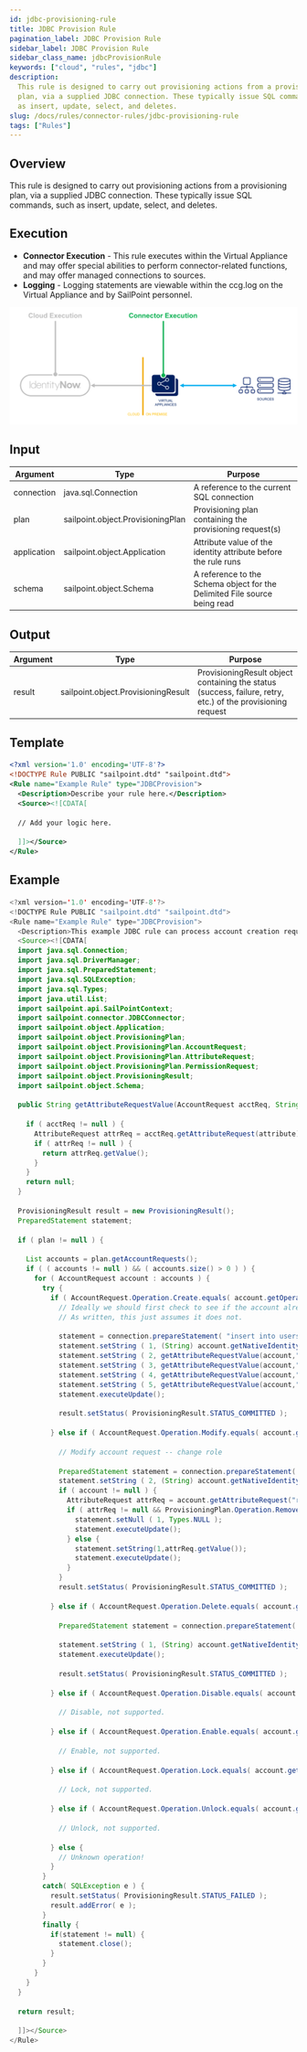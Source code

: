 ```yaml
---
id: jdbc-provisioning-rule
title: JDBC Provision Rule
pagination_label: JDBC Provision Rule
sidebar_label: JDBC Provision Rule
sidebar_class_name: jdbcProvisionRule
keywords: ["cloud", "rules", "jdbc"]
description:
  This rule is designed to carry out provisioning actions from a provisioning
  plan, via a supplied JDBC connection. These typically issue SQL commands, such
  as insert, update, select, and deletes.
slug: /docs/rules/connector-rules/jdbc-provisioning-rule
tags: ["Rules"]
---
```


## Overview

This rule is designed to carry out provisioning actions from a provisioning
plan, via a supplied JDBC connection. These typically issue SQL commands, such
as insert, update, select, and deletes.

## Execution

- **Connector Execution** - This rule executes within the Virtual Appliance and
  may offer special abilities to perform connector-related functions, and may
  offer managed connections to sources.
- **Logging** - Logging statements are viewable within the ccg.log on the
  Virtual Appliance and by SailPoint personnel.

![Rule Execution](../img/connector_execution.png)

## Input

| Argument    | Type                              | Purpose                                                                   |
| ----------- | --------------------------------- | ------------------------------------------------------------------------- |
| connection  | java.sql.Connection               | A reference to the current SQL connection                                 |
| plan        | sailpoint.object.ProvisioningPlan | Provisioning plan containing the provisioning request(s)                  |
| application | sailpoint.object.Application      | Attribute value of the identity attribute before the rule runs            |
| schema      | sailpoint.object.Schema           | A reference to the Schema object for the Delimited File source being read |

## Output

| Argument | Type                                | Purpose                                                                                                     |
| -------- | ----------------------------------- | ----------------------------------------------------------------------------------------------------------- |
| result   | sailpoint.object.ProvisioningResult | ProvisioningResult object containing the status (success, failure, retry, etc.) of the provisioning request |

## Template

```xml
<?xml version='1.0' encoding='UTF-8'?>
<!DOCTYPE Rule PUBLIC "sailpoint.dtd" "sailpoint.dtd">
<Rule name="Example Rule" type="JDBCProvision">
  <Description>Describe your rule here.</Description>
  <Source><![CDATA[

  // Add your logic here.

  ]]></Source>
</Rule>
```

## Example

```java
<?xml version='1.0' encoding='UTF-8'?>
<!DOCTYPE Rule PUBLIC "sailpoint.dtd" "sailpoint.dtd">
<Rule name="Example Rule" type="JDBCProvision">
  <Description>This example JDBC rule can process account creation requests, deletion requests, and modification requests that pertain to the “role” attribute. It logs debug messages if other account request types are submitted.</Description>
  <Source><![CDATA[
  import java.sql.Connection;
  import java.sql.DriverManager;
  import java.sql.PreparedStatement;
  import java.sql.SQLException;
  import java.sql.Types;
  import java.util.List;
  import sailpoint.api.SailPointContext;
  import sailpoint.connector.JDBCConnector;
  import sailpoint.object.Application;
  import sailpoint.object.ProvisioningPlan;
  import sailpoint.object.ProvisioningPlan.AccountRequest;
  import sailpoint.object.ProvisioningPlan.AttributeRequest;
  import sailpoint.object.ProvisioningPlan.PermissionRequest;
  import sailpoint.object.ProvisioningResult;
  import sailpoint.object.Schema;

  public String getAttributeRequestValue(AccountRequest acctReq, String attribute) {

    if ( acctReq != null ) {
      AttributeRequest attrReq = acctReq.getAttributeRequest(attribute);
      if ( attrReq != null ) {
        return attrReq.getValue();
      }
    }
    return null;
  }

  ProvisioningResult result = new ProvisioningResult();
  PreparedStatement statement;

  if ( plan != null ) {

    List accounts = plan.getAccountRequests();
    if ( ( accounts != null ) && ( accounts.size() > 0 ) ) {
      for ( AccountRequest account : accounts ) {
        try {
          if ( AccountRequest.Operation.Create.equals( account.getOperation() ) ) {
            // Ideally we should first check to see if the account already exists.
            // As written, this just assumes it does not.

            statement = connection.prepareStatement( "insert into users (login,first,last,role,status) values (?,?,?,?,?)" );
            statement.setString ( 1, (String) account.getNativeIdentity() );
            statement.setString ( 2, getAttributeRequestValue(account,"first") );
            statement.setString ( 3, getAttributeRequestValue(account,"last") );
            statement.setString ( 4, getAttributeRequestValue(account,"role") );
            statement.setString ( 5, getAttributeRequestValue(account,"status") );
            statement.executeUpdate();

            result.setStatus( ProvisioningResult.STATUS_COMMITTED );

          } else if ( AccountRequest.Operation.Modify.equals( account.getOperation() ) ) {

            // Modify account request -- change role

            PreparedStatement statement = connection.prepareStatement( "update users set role = ? where login = ?" );
            statement.setString ( 2, (String) account.getNativeIdentity() );
            if ( account != null ) {
              AttributeRequest attrReq = account.getAttributeRequest("role");
              if ( attrReq != null && ProvisioningPlan.Operation.Remove.equals(attrReq.getOperation()) ) {
                statement.setNull ( 1, Types.NULL );
                statement.executeUpdate();
              } else {
                statement.setString(1,attrReq.getValue());
                statement.executeUpdate();
              }
            }
            result.setStatus( ProvisioningResult.STATUS_COMMITTED );

          } else if ( AccountRequest.Operation.Delete.equals( account.getOperation() ) ) {

            PreparedStatement statement = connection.prepareStatement( (String) application.getAttributeValue( "account.deleteSQL" ) );

            statement.setString ( 1, (String) account.getNativeIdentity() );
            statement.executeUpdate();

            result.setStatus( ProvisioningResult.STATUS_COMMITTED );

          } else if ( AccountRequest.Operation.Disable.equals( account.getOperation() ) ) {

            // Disable, not supported.

          } else if ( AccountRequest.Operation.Enable.equals( account.getOperation() ) ) {

            // Enable, not supported.

          } else if ( AccountRequest.Operation.Lock.equals( account.getOperation() ) ) {

            // Lock, not supported.

          } else if ( AccountRequest.Operation.Unlock.equals( account.getOperation() ) ) {

            // Unlock, not supported.

          } else {
            // Unknown operation!
          }
        }
        catch( SQLException e ) {
          result.setStatus( ProvisioningResult.STATUS_FAILED );
          result.addError( e );
        }
        finally {
          if(statement != null) {
            statement.close();
          }
        }
      }
    }
  }

  return result;

  ]]></Source>
</Rule>
```
